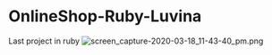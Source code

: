 # OnlineShop-Ruby-Luvina
Last project in ruby
<img src="https://www.upsieutoc.com/images/2020/03/18/screen_capture-2020-03-18_11-43-40_pm.png" alt="screen_capture-2020-03-18_11-43-40_pm.png" border="0" />
